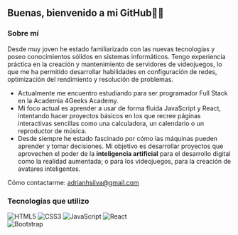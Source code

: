 ## Buenas, bienvenido a mi GitHub👋✨
<!--
**Ayakta-est/Ayakta-est** is a ✨ _special_ ✨ repository because its `README.md` (this file) appears on your GitHub profile.

Here are some ideas to get you started:

- 🔭 I’m currently working on ...
- 🌱 I’m currently learning ...
- 👯 I’m looking to collaborate on ...
- 🤔 I’m looking for help with ...
- 💬 Ask me about ...
- 📫 How to reach me: ...
- 😄 Pronouns: ...
- ⚡ Fun fact: ...
-->
### Sobre mí

Desde muy joven he estado familiarizado con las nuevas tecnologías y poseo conocimientos sólidos en sistemas informáticos. Tengo experiencia práctica en la creación y mantenimiento de servidores de videojuegos, lo que me ha permitido desarrollar habilidades en configuración de redes, optimización del rendimiento y resolución de problemas.
- Actualmente me encuentro estudiando para ser programador Full Stack en la Academia 4Geeks Academy.
- Mi foco actual es aprender a usar de forma fluida JavaScript y React, intentando hacer proyectos básicos en los que recree páginas interactivas sencillas como una calculadora, un calendario o un reproductor de música.
- Desde siempre he estado fascinado por cómo las máquinas pueden aprender y tomar decisiones. Mi objetivo es desarrollar proyectos que aprovechen el poder de la **inteligencia artificial** para el desarrollo digital como la realidad aumentada; o para los videojuegos, para la creación de avatares inteligentes.

Cómo contactarme: adrianhsilva@gmail.com
  
### Tecnologías que utilizo
![HTML5](https://img.shields.io/badge/-HTML5-E34F26?logo=html5&logoColor=white&style=flat)
![CSS3](https://img.shields.io/badge/-CSS3-1572B6?logo=css3&logoColor=white&style=flat)
![JavaScript](https://img.shields.io/badge/-JavaScript-F7DF1E?logo=javascript&logoColor=black&style=flat)
![React](https://img.shields.io/badge/-React-20232A?logo=react&logoColor=61DAFB&style=flat)  
![Bootstrap](https://img.shields.io/badge/-Bootstrap-563D7C?logo=bootstrap&logoColor=white&style=flat)

